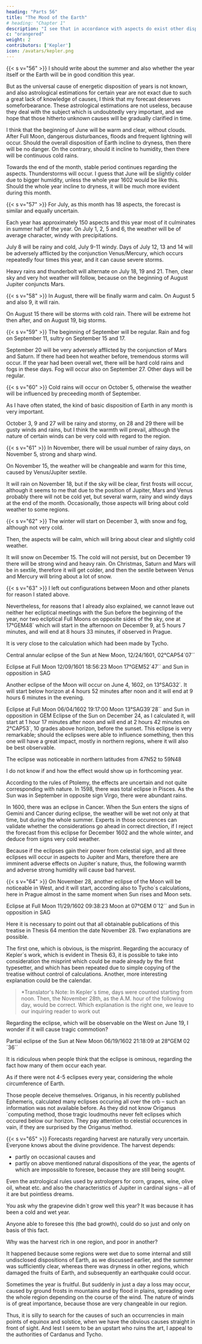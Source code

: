 ```yaml
---
heading: "Parts 56"
title: "The Mood of the Earth"
# heading: "Chapter 1"
description: "I see that in accordance with aspects do exist other dispositions, stronger and of longer duration, which cause for instance a big humidity and cold during some period of lack of aspects, may it be the whole year"
c: "orangered"
weight: 2
contributors: ['Kepler']
icon: /avatars/kepler.png
---
```



{{< s v="56" >}} I should write about the summer and also whether the year itself or the Earth will be in good condition this year.

But as the universal cause of energetic disposition of years is not known, and also astrological estimations for certain year are not exact due to such a great lack of knowledge of causes, I think that my forecast deserves someforbearance. These astrological estimations are not useless, because they deal with the subject which is undoubtedly very important, and we hope that those hitherto unknown causes will be gradually clarified in time.

I think that the beginning of June will be warm and clear, without clouds. After Full Moon, dangerous disturbances, floods and frequent lightning will occur. Should the overall disposition of Earth incline to dryness, then there will be no danger. On the contrary, should it incline to humidity, then there will be continuous cold rains.

Towards the end of the month, stable period continues regarding the aspects. Thunderstorms will occur. I guess that June will be slightly colder due to bigger humidity, unless the whole year 1602 would be like this. Should the whole year incline to dryness, it will be much more evident during this month.

<!-- date
06/01/1602
06/02/1602
06/03/1602
06/07/1602
06/07/1602
06/08/1602
06/08/1602
06/14/1602
06/14/1602
06/17/1602
06/21/1602
06/22/1602
06/22/1602
06/23/1602
06/23/1602
06/25/1602
06/26/1602
06/28/1602
CET
15:05:38
12:51:18
09:28:10
12:02:22
23:58:32
03:18:29
17:13:29
00:11:40
12:17:42
03:41:50
21:13:54
15:26:41
23:58:49
00:47:35
14:20:47
23:37:40
07:17:05
09:46:20
planet
Mercury
Mercury
Sun
Venus
Mars
Sun
Mercury
Sun
Venus
Mercury
Mercury
Mercury
Sun
Venus
Venus
Mercury
Venus
Sun
TAU
TAU
GEM
GEM
VIR
GEM
TAU
GEM
CAN
GEM
GEM
GEM
CAN
CAN
CAN
CAN
CAN
CAN
sign
17 10
18 19
12 18
22 48
16 46
16 49
27 15
22 26
01 24
12 20
22 03
23 40
01 00
11 52
12 33
00 53
15 52
06 09
04
09
11
04
18
59
12
05
30
51
27
24
38
05
41
37
54
05
aspect
opposition
+biquintile
+trine
+biquintile
+sextile
+square
+trioctile
+biquintile
+trioctile
+trine
+biquintile
+square
+trioctile
+quintile
+square
+trioctile
+trine
conjunction
planet
Saturn
Jupiter
Jupiter
Saturn
Saturn
Mars
Jupiter
Saturn
Saturn
Jupiter
Saturn
Mars
Saturn
Mars
Jupiter
Saturn
Saturn
Mercury
SCO
LIB
LIB
SCO
SCO
VIR
LIB
SCO
SCO
LIB
SCO
VIR
SCO
VIR
LIB
SCO
SCO
CAN
sign
17 10
12 19
12 18
16 48
16 46
16 49
12 15
16 26
16 24
12 20
16 03
23 40
16 00
23 52
12 33
15 53
15 52
06 09
04
09
11
04
18
59
12
05
30
51
27
24
38
05
41
37
54
05
 -->

{{< s v="57" >}} For July, as this month has 18 aspects, the forecast is similar and equally uncertain. 

Each year has approximately 150 aspects and this year most of it culminates in summer half of the year. On July 1, 2, 5 and 6, the weather will
be of average character, windy with precipitations. 

July 8 will be rainy and cold, July 9-11 windy. Days of July 12, 13 and 14 will be adversely afflicted by the conjunction Venus/Mercury, which occurs repeatedly four times this year, and it can cause severe storms. 

Heavy rains and thunderbolt will alternate on July 18, 19 and 21. Then, clear sky and very hot weather will follow, because on the beginning of August Jupiter conjuncts Mars.

<!-- date
07/01/1602
07/02/1602
07/03/1602
07/05/1602
07/08/1602
07/09/1602
07/10/1602
07/10/1602
07/12/1602
07/14/1602
07/18/1602
07/18/1602
07/19/1602
07/19/1602
07/20/1602
07/26/1602
07/31/1602
CET
13:49:46
20:14:40
15:40:57
21:19:07
06:05:49
01:52:46
04:54:43
20:43:37
01:54:15
05:13:11
00:25:50
15:26:33
05:40:59
17:06:35
09:47:57
23:49:05
01:22:20
planet
Mercury
Mercury
Mercury
Sun
Sun
Venus
Venus
Mercury
Mercury
Mercury
Mercury
Mercury
Sun
Venus
Venus
Sun
Mercury
CAN
CAN
CAN
CAN
CAN
LEO
LEO
LEO
LEO
LEO
LEO
LEO
CAN
LEO
LEO
LEO
VIR
sign
12 59
15 40
17 22
13 17
15 32
01 32
02 55
01 42
03 58
07 50
14 24
15 26
26 01
14 35
15 26
03 26
03 32
24
22
10
37
54
58
49
14
15
57
04
16
44
03
11
37
04
aspect
+square
+trine
+quintile
+square
+trine
+quintile
+sextile
+quintile
+sextile
conjunction
+sextile
+square
+quintile
+sextile
+square
+quintile
+quintile
planet
Jupiter
Saturn
Mars
Jupiter
Saturn
Jupiter
Mars
Jupiter
Mars
Venus
Jupiter
Saturn
Mars
Jupiter
Saturn
Jupiter
Saturn
LIB
SCO
VIR
LIB
SCO
LIB
LIB
LIB
LIB
LEO
LIB
SCO
LIB
LIB
SCO
LIB
SCO
sign
12 59
15 40
29 22
13 17
15 32
13 32
02 55
13 42
03 58
07 50
14 24
15 26
08 01
14 35
15 26
15 26
15 32
24
22
10
37
54
58
49
14
15
57
04
16
44
03
11
37
04 -->


{{< s v="58" >}}  In August, there will be finally warm and calm. On August 5 and also 9, it will rain. 

On August 15 there will be storms with cold rain. There will be extreme hot then after, and on August 19, big storms.

<!-- date
08/02/1602
08/04/1602
08/08/1602
08/10/1602
08/12/1602
CET
02:57:08
06:25:15
20:03:59
15:44:50
06:44:54
planet
Mars
Venus
Sun
Sun
Mercury
LIB
VIR
LEO
LEO
VIR
sign
16 15
03 37
15 45
17 30
15 52
13
24
05
01
11
aspect
conjunction
+quintile
+square
+sextile
+sextile
planet
Jupiter
Saturn
Saturn
Jupiter
Saturn
LIB
SCO
SCO
LIB
SCO
sign
16 15
15 37
15 45
17 30
15 52
13
24
05
01
1108/14/1602
08/16/1602
08/22/1602
08/28/1602
08/28/1602
08:36:30
03:40:40
21:47:55
10:29:42
19:54:32
Venus
Mercury
Sun
Sun
Mercury
VIR
VIR
LEO
VIR
VIR
15
18
29
04
16
56
08
18
39
41
59
23
39
36
02
+sextile
conjunction
+sextile
+quintile
+sextile
Saturn
Venus
Mars
Saturn
Saturn
SCO
VIR
LIB
SCO
SCO
15
18
29
16
16
56
08
18
39
41
59
23
39
36
02 -->


{{< s v="59" >}}  The beginning of September will be regular. Rain and fog on September 11, sultry on September 15 and 17. 

September 20 will be very adversely afflicted by the conjunction of Mars and Saturn. If there had been hot weather before, tremendous storms will occur. If the year had been overall wet, there will be hard cold rains and fogs in these days. Fog will occur also on September 27. Other days will be regular.

<!-- date
09/03/1602
09/06/1602
09/10/1602
09/11/1602
09/14/1602
09/16/1602
09/20/1602
09/27/1602
CET
23:58:19
07:21:26
17:27:56
07:30:46
10:25:21
06:43:18
06:37:05
12:52:05
planet
Sun
Mercury
Sun
Mercury
Venus
Mercury
Mars
Mercury
VIR
VIR
VIR
VIR
LIB
VIR
SCO
VIR
sign
11 01
08 49
17 34
05 37
23 43
06 01
18 21
19 01
30
06
37
20
34
24
57
47
aspect
conjunction
+sextile
+sextile
+quintile
conjunction
+quintile
conjunction
+sextile
planet
Mercury
Mars
Saturn
Saturn
Jupiter
Saturn
Saturn
Saturn
VIR
SCO
SCO
SCO
LIB
SCO
SCO
SCO
sign
11 01
08 49
17 34
17 37
23 43
18 01
18 21
19 01
30
06
37
20
34
24
57
47 -->


{{< s v="60" >}}  Cold rains will occur on October 5, otherwise the weather will be influenced by preceeding month of September.

As I have often stated, the kind of basic disposition of Earth in any month is very important.

October 3, 9 and 27 will be rainy and stormy, on 28 and 29 there will be gusty winds and rains, but I think the
warmth will prevail, although the nature of certain winds can be very cold with regard to the region.

<!-- date
10/02/1602
10/06/1602
10/18/1602
10/22/1602
10/26/1602
10/27/1602
CET
01:31:54
03:31:40
06:01:32
15:47:34
07:20:37
04:37:54
planet
Mercury
Venus
Sun
Mercury
Sun
Venus
VIR
SCO
LIB
SCO
SCO
SCO
sign
26 38
19 52
24 34
01 49
02 37
14 55
59
41
50
38
38
32
aspect
+sextile
conjunction
conjunction
conjunction
conjunction
conjunction
planet
Mars
Saturn
Mercury
Jupiter
Jupiter
Mars
SCO
SCO
LIB
SCO
SCO
SAG
sign
26 38
19 52
24 34
01 49
02 37
14 55
59
41
50
38
38
32 -->

{{< s v="61" >}}  In November, there will be usual number of rainy days, on November 5, strong and sharp wind. 

On November 15, the weather will be changeable and warm for this time, caused by Venus/Jupiter sextile. 

It will rain on November 18, but if the sky will be clear, first frosts will occur, although it seems to me that due to the position of Jupiter, Mars and Venus probably there will not be cold yet, but several warm, rainy and windy days at the end of the month. Occasionally, those aspects will bring about cold weather to some regions.

<!-- date
11/05/1602
11/15/1602
11/17/1602
11/28/1602
11/29/1602
CET
06:02:38
01:17:42
03:57:54
01:00:10
03:25:39
planet
Mercury
Venus
Sun
Venus
Mars
SCO
CAP
SCO
CAP
CAP
sign
23 13
06 56
24 37
21 41
09 55
08
15
32
44
29
aspect
conjunction
-sextile
conjunction
-quintile
-sextile
planet
Saturn
Jupiter
Saturn
Jupiter
Jupiter
SCO
SCO
SCO
SCO
SCO
sign
23 13
06 56
24 37
09 41
09 55
08
15
32
44
29 -->

{{< s v="62" >}} The winter will start on December 3, with snow and fog, although not very cold. 

Then, the aspects will be calm, which will bring about clear and slightly cold weather. 

It will snow on December 15. The cold will not persist, but on December 19 there will be strong wind and heavy rain. On Christmas, Saturn and Mars will be in sextile, therefore it will get colder, and then the sextile between Venus and Mercury will bring about a lot of snow.

<!-- date
12/02/1602
12/14/1602
12/18/1602
12/19/1602
12/20/1602
12/23/1602
12/25/1602
CET
06:45:38
17:41:18
13:18:11
19:09:31
00:40:11
06:56:41
22:47:38
planet
Venus
Venus
Venus
Mars
Sun
Mars
Mercury
CAP
AQU
AQU
CAP
SAG
CAP
SAG
sign
26 24
09 49
13 47
26 01
28 01
28 45
21 09
23
38
00
00
09
27
54
aspect
-sextile
-quintile
-square
-quintile
Conjunction
-sextile
+sextile
planet
Saturn
Saturn
Jupiter
Jupiter
Mercury
Saturn
Venus
SCO
SCO
SCO
SCO
SAG
SCO
AQU
sign
26 24
27 49
13 47
14 01
28 01
28 45
21 09
23
38
00
00
09
27
54 -->

{{< s v="63" >}} I left out configurations between Moon and other planets for reason I stated above. 

Nevertheless, for reasons that I already also explained, we cannot leave out neither her ecliptical meetings with the Sun before the beginning of
the year, nor two ecliptical Full Moons on opposite sides of the sky, one at 17°GEM48´ which will start in the afternoon on December 9, at 5 hours 7 minutes, and will end at 8 hours 33 minutes, if observed in Prague. 

It is very close to the calculation which had been made by Tycho.

Central annular eclipse of the Sun at New Moon, 12/24/1601, 02°CAP54´07´´

Eclipse at Full Moon 12/09/1601 18:56:23 Moon 17°GEM52´47´´ and Sun in opposition in SAG

Another eclipse of the Moon will occur on June 4, 1602, on 13°SAG32´. It will start below horizon at 4 hours 52
minutes after noon and it will end at 9 hours 6 minutes in the evening.

Eclipse at Full Moon 06/04/1602 19:17:00 Moon 13°SAG39´28´´ and Sun in opposition in GEM
Eclipse of the Sun on December 24, as I calculated it, will start at 1 hour 17 minutes after noon and will end at 2
hours 42 minutes on 2°CAP53´, 10 grades above horizon, before the sunset. This eclipse is very remarkable;
should the eclipses were able to influence something, then this one will have a great impact, mostly in northern
regions, where it will also be best observable.

The eclipse was noticeable in northern latitudes from 47N52 to 59N48

I do not know if and how the effect would show up in forthcoming year. 

According to the rules of Ptolemy, the effects are uncertain and not quite corresponding with nature. In 1598, there was total
eclipse in Pisces. As the Sun was in September in opposite sign Virgo, there were abundant rains. 

In 1600, there was an eclipse in Cancer. When the Sun enters the signs of Gemini and Cancer during eclipse, the weather will be wet not only at that time, but during the whole summer. Experts in those occurences can validate whether the considerations go ahead in correct direction, if I reject the forecast from this eclipse for December 1602 and the whole winter, and deduce from signs very cold weather. 

Because if the eclipses gain their power from celestial sign, and all three eclipses will occur in aspects to Jupiter and Mars, therefore there are imminent adverse effects on Jupiter´s nature, thus, the following warmth and adverse strong humidity will cause bad harvest.


{{< s v="64" >}} On November 28, another eclipse of the Moon will be noticeable in West, and it will start, according also to Tycho´s calculations, here in Prague almost in the same moment when Sun rises and Moon sets. 

Eclipse at Full Moon 11/29/1602 09:38:23 Moon at 07°GEM 0´12´´ and Sun in opposition in SAG

Here it is necessary to point out that all obtainable publications of this treatise in Thesis 64 mention the date November 28.
Two explanations are possible.

The first one, which is obvious, is the misprint. Regarding the accuracy of Kepler´s work, which is evident in Thesis 63, it is possible to take into consideration the misprint which could be made already by the first typesetter, and which has been repeated due to simple copying of the treatise without control of calculations. Another, more
interesting explanation could be the calendar.

> *Translator's Note: In Kepler´s time, days were counted starting from noon. Then, the November 28th, as the A.M. hour of the following day, would be correct. Which explanation is the right one, we leave to our inquiring reader to work out


Regarding the eclipse, which will be observable on the West on June 19, I wonder if it will cause tragic commotion?

Partial eclipse of the Sun at New Moon 06/19/1602 21:18:09 at 28°GEM 02´36´´

It is ridiculous when people think that the eclipse is ominous, regarding the fact how many of them occur each year.

As if there were not 4-5 eclipses every year, considering the whole circumference of Earth. 

Those people deceive themselves. Origanus, in his recently published Ephemeris, calculated many eclipses occuring all over the orb – such an information was not available before. As they did not know Origanus´computing method, those tragic loudmouths never felt eclipses which occured below our horizon. They pay attention to celestial occurences in vain, if they are surprised by the Origanus´method.

<!-- David Origanus (1558-1629) astronomer, professor of mathematics and Greek at the University of Frankfurt.
Peak phases - Sun eclipse
Sun
sign
CET
[ °
12/24/1601 13:48:26 CAP 02
05/21/1602 14:04:59 GEM 00
06/19/1602 21:18:09 GEM 28
11/13/1602 21:01:32 SCO 21
Moon
sign
´ " ]
54
02
02
18 07
24
36
02
CAP
GEM
GEM
SCO
[ °
02
00
27
21
´
48
09
55
25
latitude
´ "]
0 50 18
1 18 43
-1 13 27
-1 16 29
type of eclipse
" ][ °
43
43
38
14
central annular
partial
partial
partialPeak phases – Moon eclipse
Moon
sign
CET
[ °
12/09/1601 18:56:23 GEM 17
06/04/1602 19:17:00 SAG 13
11/29/1602 09:38:23 GEM 07
Sun
sign
latitude
[ ° ´ " ][ ° ´ "]
52 47 0 32 09 SAG 17 50 07
39 28 -0 04 51 GEM 13 38 57
00 12 -0 08 45 SAG 07 01 31
´
" ]
duration
penumbra
299
368
328
of eclipse [min]
partial total
179
0
232
104
212
94 -->


{{< s v="65" >}} Forecasts regarding harvest are naturally very uncertain. Everyone knows about the divine providence. The harvest depends:
- partly on occasional causes and
- partly on above mentioned natural dispositions of the year, the agents of which are impossible to foresee, because they are still being sought.

Even the astrological rules used by astrologers for corn, grapes, wine, olive oil, wheat etc. and also the characteristics of Jupiter in cardinal signs – all of it are but pointless dreams.

You ask why the grapevine didn´t grow well this year? It was because it has been a cold and wet year.

Anyone able to foresee this (the bad growth), could do so just and only on basis of this fact.

Why was the harvest rich in one region, and poor in another?

It happened because some regions were wet due to some internal and still undisclosed dispositions of Earth, as we discussed earlier, and the summer was sufficiently clear, whereas there was dryness in other regions, which damaged the fruits of Earth, and subsequently an earthquake could occur.

Sometimes the year is fruitful. But suddenly in just a day a loss may occur, caused by ground frosts in mountains and by flood in plains, spreading over the whole region depending on the course of the wind. The nature of winds is of great importance, because those are very changeable in our region.

Thus, it is silly to search for the causes of such an occurrencies in main points of equinox and solstice, when we have the obvious causes straight in front of sight. And lest I seem to be an upstart who ruins the art, I appeal to the authorities of Cardanus and Tycho.

